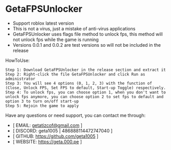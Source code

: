 # GetaFPSUnlocker
- Support roblox latest version
- This is not a virus, just a mistake of anti-virus applications
- GetaFPSUnlocker uses flags file method to unlock fps, this method will not unlock fps while the game is running
- Versions 0.0.1 and 0.0.2 are test versions so will not be included in the release

HowToUse:
```
Step 1: Download GetaFPSUnlocker in the release section and extract it 
Step 2: Right-click the file GetaFPSUnlocker and click Run as administrator
Step 3: You will see 4 options (0, 1, 2, 3) with the function of (Close, Unlock FPS, Set FPS to default, Start-up Toggle) respectively.
Step 4: To unlock fps, you can choose option 1, when you don't want to unlock fps anymore, you can choose option 2 to set fps to default and option 3 to turn on/off start-up
Step 5: Rejoin the game to apply
```
Have any questions or need support, you can contact me through:

- [ EMAIL: getatizcof@gmail.com            ]
- [ DISCORD: geta1005 | 486888114472747040 ]
- [ GITHUB: https://github.com/geta1005    ]
- [ WEBSITE: https://geta.000.pe           ]
